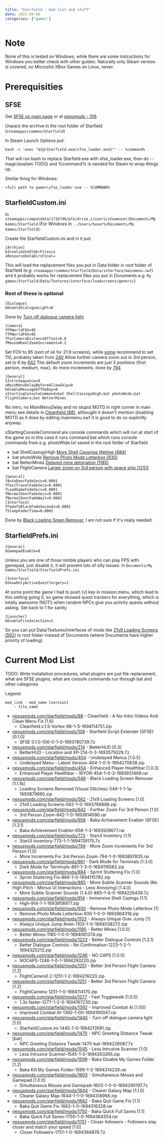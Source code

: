 ```yaml
---
title: "Starfield - mod list and stuff"
date: 2023-09-08
categories: ["games"]
---
```


# Note
None of this is tested on Windows, while there are some instructions for Windows you better check with other guides.
Naturally only Steam version is covered, no Microsfot XBox Games on Linux, never.

# Prerequisities

## SFSE
Get [SFSE on main page](https://sfse.silverlock.org/) or at [nexumods - 106](https://www.nexusmods.com/starfield/mods/106).

Unpack the archive in the root folder of Starfield (`steamapps/common/Starfield`)

In Steam Launch Options put:
```
bash -c 'exec "${@/Starfield.exe/sfse_loader.exe}"' -- %command%
```
That will run bash to replace Starfield.exe with sfse_loader.exe, then do -- magic(explain TODO) and %command% is needed for Steam to wrap things up.

Similar thing for Windows:
```
<full path to game>\sfse_loader.exe -- %COMMAND%
```

## StarfieldCustom.ini
In `steamapps/compatdata/1716740/pfx/drive_c/users/steamuser/Documents/My Games/Starfield` (For Windows in `../Users/%user%/Documents/My Games/Starfield`):

Create file StarfieldCustom.ini and in it put:

```
[Archive]
bInvalidateOlderFiles=1
sResourceDataDirsFinal=
```
This will load the replacement files you put in Data folder in root folder of Starfield (e.g: `steamapps/common/Starfield/Data/interface/mainmenu.swf`)
and it probably works for replacement files you put in Documents e.g. `My games/Starfield/Data/Textures/interface/loadscreens/generic`)

### Rest of these is optional

```
[Dialogue]
bEnableDialogueLight=0
```
Done by [Turn off dialogue camera light](https://www.nexusmods.com/starfield/mods/1445)

```
[Camera]
fFPWorldFOV=95
fTPWorldFOV=95
fFarCameraDistanceOffset=6.0
fMouseWheelZoomIncrement=0.2
```
Set FOV to 95 (sort of ok for 21:9 screens), while [some](https://www.nexusmods.com/starfield/mods/504) recommend to set 110, probably taken from [240](https://www.nexusmods.com/starfield/mods/240)
Allow further camera zoom out in 3rd person, set to 6 by [642](https://www.nexusmods.com/starfield/mods/794)
The default zoom increments are just 3 positions (first person, medium, max), do more increments, done by [794](https://www.nexusmods.com/starfield/mods/794)

```
[General]
SIntroSequence=0
uMainMenuDelayBeforeAllowSkip=0
bEnableMessageOfTheDay=0
sStartingConsoleCommand=bat ShellCasingsHigh;bat photoWide;bat FlightCamera;bat BetterMines
```
No intro, no MainMenuDelay and no stupid MOTD in right corner in main menu see details in [Cleanfield (88)](https://www.nexusmods.com/starfield/mods/88), althought it doesn't mention disabling MOTD as it does by editing mainmenu.swf it is good to do so explicitly anyway.

sStartingConsoleCommand are console commands which will run at start of the game so in this case it runs command bat which runs console commands from e.g. photoWide.txt saved in the root folder of Starfield

- bat ShellCasingsHigh [More Shell Cassings lifetime (884)](https://www.nexusmods.com/starfield/mods/884)
- bat photoWide [Remove Photo Mode Letterbox (930)](https://www.nexusmods.com/starfield/mods/930)
- bat BetterMines [Delayed mine detonation (1185)](https://www.nexusmods.com/starfield/mods/1185)
- bat FlightCamera [Larger zoom on 3rd person with space ship (1251)](https://www.nexusmods.com/starfield/mods/1251)

```
[General]
fAutoDoorFadeSecs=0.0001
fFastTravelFadeSecs=0.0001
fLoadGameFadeSecs=0.0001
fNormalDoorFadeSecs=0.0001
fNormalDoorFadeWait=0.0001
[Interface]
fFadeToBlackFadeSeconds=0.0001
fSleepFaderTime=0.0001
```
Done by [Black Loading Sreen Remover](https://www.nexusmods.com/starfield/mods/546), I am not sure if it's really needed.


## StarfieldPrefs.ini

```
[General]
bGamepadEnable=0
```
Unless you are one of those nimble players who can play FPS with gamepad, just disable it, it will prevent lots of silly issues:
in `Documents/My Games/Starfield/StarfieldPrefs.ini`

```
[Interface]
bShowOnlyActiveQuestTargets=1
```
At some point the game I had to push [v] key in mission menu, which lead to this setting going 0, so game showed quest trackers for everything, which is totally awesome (NOT!) when random NPCs give you activity quests without asking. Set back to 1 for sanity.

```
[Launcher]
bEnableFileSelection=1
```
So you can put Data/Textures/interfaces of mods like [21x9 Loading Screens (562)](https://www.nexusmods.com/starfield/mods/562) to root folder instead of Documents (where Documents have higher priority of loading)


# Current Mod List

TODO: Write installation procedures, what plugins are just file replacement, what are SFSE plugins, what are console commands run through bat and other categories

Legend:
```
mod_link - mod_name [version]
	- file_name
```
- [nexusmods.com/starfield/mods/88](https://www.nexusmods.com/starfield/mods/88) - Cleanfield - A No-Intro Videos And Clean Menu Fix [1.6]
	- Cleanfield.v.1.5-Vortex-88-1-5-1694114751.zip
- [nexusmods.com/starfield/mods/106](https://www.nexusmods.com/starfield/mods/106) - Starfield Script Extender (SFSE) [0.1.0]
	- SFSE 0.1.0-106-0-1-0-1693780739.7z
- [nexusmods.com/starfield/mods/214](https://www.nexusmods.com/starfield/mods/214) - BetterHUD [0.3]
	- BetterHUD - Location and XP-214-0-3-1693575029.7z
- [nexusmods.com/starfield/mods/404](https://www.nexusmods.com/starfield/mods/404) - Undelayed Menus [1.0.5]
	- Undelayed Menu - Latest Version-404-1-0-5-1694270938.zip
- [nexusmods.com/starfield/mods/454](https://www.nexusmods.com/starfield/mods/454) - Enhanced Player Healthbar [1.0.3]
	- Enhanced Player Healthbar - WYOR-454-1-0-3-1693931469.rar
- [nexusmods.com/starfield/mods/546](https://www.nexusmods.com/starfield/mods/546) - Black Loading Screen Remover [1.1.1b]
	- Loading Screens Removed (Visual Glitches)-546-1-1-1a-1693879690.zip
- [nexusmods.com/starfield/mods/562](https://www.nexusmods.com/starfield/mods/562) - 21x9 Loading Screens [1.0]
	- 21x9 Loading Screens-562-1-0-1693768888.zip
- [nexusmods.com/starfield/mods/642](https://www.nexusmods.com/starfield/mods/642) - Further Zoom For 3rd Person [1.0]
	- 3rd Person Zoom-642-1-0-1693814090.rar
- [nexusmods.com/starfield/mods/658](https://www.nexusmods.com/starfield/mods/658) - Baka Achievement Enabler (SFSE) [1.3.1]
	- Baka Achievement Enabler-658-1-3-1693926677.rar
- [nexusmods.com/starfield/mods/773](https://www.nexusmods.com/starfield/mods/773) - StarUI Inventory [1.1]
	- StarUI Inventory-773-1-1-1694139175.7z
- [nexusmods.com/starfield/mods/794](https://www.nexusmods.com/starfield/mods/794) - More Zoom Increments For 3rd Person [1.0]
	- More Increments For 3rd Person Zoom-794-1-0-1693897835.rar
- [nexusmods.com/starfield/mods/861](https://www.nexusmods.com/starfield/mods/861) - Dark Mode for Terminals [1.3.0]
	- Dark Mode for Terminals-861-1-3-0-1694116582.zip
- [nexusmods.com/starfield/mods/884](https://www.nexusmods.com/starfield/mods/884) - Sprint Stuttering Fix [1.0]
	- Sprint Stuttering Fix-884-1-0-1694115782.zip
- [nexusmods.com/starfield/mods/885](https://www.nexusmods.com/starfield/mods/885) - More Subtle Scanner Sounds (No High Pitch - Menus UI Interactions - Less Annoying) [1.4.0]
	- More Subtle Scanner Sounds (1.4.0)-885-1-4-0-1694226439.7z
- [nexusmods.com/starfield/mods/914](https://www.nexusmods.com/starfield/mods/914) - Immersive Shell Casings [1.1]
	- High-914-1-1-1693958977.zip
- [nexusmods.com/starfield/mods/930](https://www.nexusmods.com/starfield/mods/930) - Remove Photo Mode Letterbox [1]
	- Remove Photo Mode Letterbox-930-1-0-0-1693964318.zip
- [nexusmods.com/starfield/mods/1103](https://www.nexusmods.com/starfield/mods/1103) - Always Unique Grav Jump [1]
	- Always Unique Jump Anim-1103-1-0-1694038272.zip
- [nexusmods.com/starfield/mods/1185](https://www.nexusmods.com/starfield/mods/1185) - Better Mines [1.0.0]
	- Better Mines-1185-1-0-0-1694081374.zip
- [nexusmods.com/starfield/mods/1223](https://www.nexusmods.com/starfield/mods/1223) - Better Dialogue Controls [1.2.1]
	- Better Dialogue Controls - No Confirmation-1223-1-2-1-1694325213.zip
- [nexusmods.com/starfield/mods/1246](https://www.nexusmods.com/starfield/mods/1246) - NO CAPS [1.0.0]
	- NOCAPS-1246-1-0-1-1694293220.zip
- [nexusmods.com/starfield/mods/1251](https://www.nexusmods.com/starfield/mods/1251) - Better 3rd Person Flight Camera [1.2]
	- FlightCamera1.2-1251-1-2-1694216220.zip
- [nexusmods.com/starfield/mods/1251](https://www.nexusmods.com/starfield/mods/1251) - Better 3rd Person Flight Camera [1.2]
	- FlightCamera-1251-1-0-1694114170.zip
- [nexusmods.com/starfield/mods/1277](https://www.nexusmods.com/starfield/mods/1277) - Fast Togglewalk [1.0.0]
	- 1.3x faster-1277-1-2-0-1694167230.zip
- [nexusmods.com/starfield/mods/1392](https://www.nexusmods.com/starfield/mods/1392) - Improved Combat AI [1.00]
	- Improved Combat AI-1392-1-00-1694190047.rar
- [nexusmods.com/starfield/mods/1445](https://www.nexusmods.com/starfield/mods/1445) - Turn off dialogue camera light [1.0]
	- StarfieldCustom.ini-1445-1-0-1694213591.zip
- [nexusmods.com/starfield/mods/1470](https://www.nexusmods.com/starfield/mods/1470) - NPC Greeting Distance Tweak [bat]
	- NPC Greeting Distance Tweak-1470-bat-1694226087.7z
- [nexusmods.com/starfield/mods/1545](https://www.nexusmods.com/starfield/mods/1545) - Less Intrusive Scanner [1.0]
	- Less Intrusive Scanner-1545-1-0-1694263265.zip
- [nexusmods.com/starfield/mods/1599](https://www.nexusmods.com/starfield/mods/1599) - Baka Disable My Games Folder [1.2]
	- Baka Kill My Games Folder-1599-1-2-1694314229.rar
- [nexusmods.com/starfield/mods/1603](https://www.nexusmods.com/starfield/mods/1603) - Simultaneous Mouse and Gamepad [1.0.0]
	- Simultaneous Mouse and Gamepad-1603-1-0-0-1694290197.7z
- [nexusmods.com/starfield/mods/1644](https://www.nexusmods.com/starfield/mods/1644) - Clearer Galaxy Map [1.1.0]
	- Clearer Galaxy Map-1644-1-1-0-1694318968.zip
- [nexusmods.com/starfield/mods/1662](https://www.nexusmods.com/starfield/mods/1662) - Baka Quit Game Fix [1.1]
	- Baka Quit Game Fix-1662-1-0-1694316328.rar
- [nexusmods.com/starfield/mods/1750](https://www.nexusmods.com/starfield/mods/1750) - Baka Quick Full Saves [1.1]
	- Baka Quick Full Saves-1750-1-0-1694364354.rar
- [nexusmods.com/starfield/mods/1751](https://www.nexusmods.com/starfield/mods/1751) - Closer followers - Followers stay closer and match your speed [1.0]
	- Closer Followers-1751-1-0-1694364878.7z
